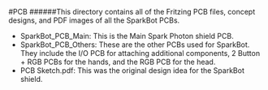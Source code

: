 #PCB
######This directory contains all of the Fritzing PCB files, concept designs, and PDF images of all the SparkBot PCBs.

* SparkBot_PCB_Main: This is the Main Spark Photon shield PCB.
* SparkBot_PCB_Others: These are the other PCBs used for SparkBot.  They include the I/O PCB for attaching additional components, 2 Button + RGB PCBs for the hands, and the RGB PCB for the head.
* PCB Sketch.pdf: This was the original design idea for the SparkBot shield.
